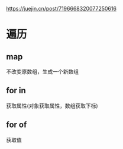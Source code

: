 https://juejin.cn/post/7196668320077250616

# 遍历

## map
不改变原数组，生成一个新数组
## for in
获取属性(对象获取属性，数组获取下标)
## for of
获取值